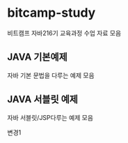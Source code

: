 # bitcamp-study
비트캠프 자바216기 교육과정 수업 자료 모음

## JAVA 기본예제
자바 기본 문법을 다루는 예제 모음

## JAVA 서블릿 예제
자바 서블릿/JSP다루는 예제 모음

변경1